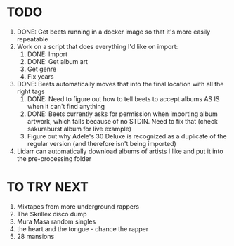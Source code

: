 # TODO

1. DONE: Get beets running in a docker image so that it's more easily repeatable
2. Work on a script that does everything I'd like on import:
   1. DONE: Import
   2. DONE: Get album art
   3. Get genre
   4. Fix years
3. DONE: Beets automatically moves that into the final location with all the right tags
   1. DONE: Need to figure out how to tell beets to accept albums AS IS when it can't find anything
   2. DONE: Beets currently asks for permission when importing album artwork, which fails because of no STDIN. Need to fix that (check sakuraburst album for live example)
   3. Figure out why Adele's 30 Deluxe is recognized as a duplicate of the regular version (and therefore isn't being imported)
4. Lidarr can automatically download albums of artists I like and put it into the pre-processing folder

# TO TRY NEXT

1. Mixtapes from more underground rappers
2. The Skrillex disco dump
3. Mura Masa random singles
4. the heart and the tongue - chance the rapper
5. 28 mansions
